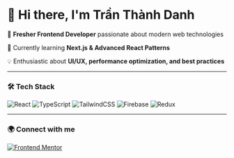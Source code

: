 # 👋 Hi there, I'm Trần Thành Danh 

🚀 **Fresher Frontend Developer** passionate about modern web technologies  

🌱 Currently learning **Next.js & Advanced React Patterns**  

💡 Enthusiastic about **UI/UX, performance optimization, and best practices**  

---

### 🛠️ Tech Stack
![React](https://img.shields.io/badge/React-20232A?style=for-the-badge&logo=react&logoColor=61DAFB)
![TypeScript](https://img.shields.io/badge/TypeScript-007ACC?style=for-the-badge&logo=typescript&logoColor=white)
![TailwindCSS](https://img.shields.io/badge/TailwindCSS-38B2AC?style=for-the-badge&logo=tailwind-css&logoColor=white)
![Firebase](https://img.shields.io/badge/Firebase-ffca28?style=for-the-badge&logo=firebase&logoColor=black)
![Redux](https://img.shields.io/badge/Redux-764ABC?style=for-the-badge&logo=redux&logoColor=white)

---
### 🌍 Connect with me  
[![Frontend Mentor](https://img.shields.io/badge/Frontend_Mentor-%230A0A0A.svg?style=for-the-badge&logo=FrontendMentor&logoColor=white)](https://www.frontendmentor.io/profile/TranDanh1122)
